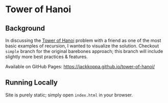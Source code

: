# Tower of Hanoi
## Background
In discussing the [Tower of Hanoi](https://en.wikipedia.org/wiki/Tower_of_Hanoi) problem with a friend as one of the most basic examples of recursion, I wanted to visualize the solution. Checkout `simple` branch for the original barebones approach; this branch will include slightly more best practices & features.  

Available on GitHub Pages: https://jackkoppa.github.io/tower-of-hanoi/

## Running Locally
Site is purely static; simply open `index.html` in your browser.

